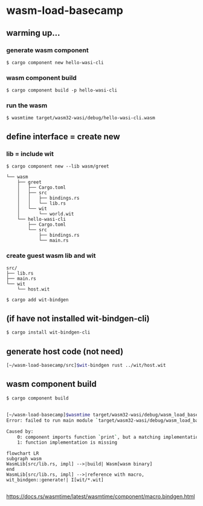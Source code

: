 # wasm-load-basecamp

## warming up...
### generate wasm component
```
$ cargo component new hello-wasi-cli
```

### wasm component build
```
$ cargo component build -p hello-wasi-cli
```

### run the wasm
```
$ wasmtime target/wasm32-wasi/debug/hello-wasi-cli.wasm  
```

## define interface = create new 
### lib = include wit

```
$ cargo component new --lib wasm/greet
```
```
└── wasm
    ├── greet
    │   ├── Cargo.toml
    │   ├── src
    │   │   ├── bindings.rs
    │   │   └── lib.rs
    │   └── wit
    │       └── world.wit
    └── hello-wasi-cli
        ├── Cargo.toml
        └── src
            ├── bindings.rs
            └── main.rs
```

### create guest wasm lib and wit
```
src/
├── lib.rs
├── main.rs
└── wit
    └── host.wit
```

```
$ cargo add wit-bindgen
```

## (if have not installed wit-bindgen-cli)
```bash
$ cargo install wit-bindgen-cli
```

## generate host code (not need)
```bash
[~/wasm-load-basecamp/src]$wit-bindgen rust ../wit/host.wit 
```

## wasm component build
```bash
$ cargo component build
```
## 
```bash
[~/wasm-load-basecamp]$wasmtime target/wasm32-wasi/debug/wasm_load_basecamp.wasm 
Error: failed to run main module `target/wasm32-wasi/debug/wasm_load_basecamp.wasm`

Caused by:
    0: component imports function `print`, but a matching implementation was not found in the linker
    1: function implementation is missing
```

```mermaid
flowchart LR
subgraph wasm
WasmLib[src/lib.rs, impl] -->|build| Wasm[wasm binary]
end
WasmLib[src/lib.rs, impl] -->|reference with macro, wit_bindgen::generate!| I[wit/*.wit]
 

```

https://docs.rs/wasmtime/latest/wasmtime/component/macro.bindgen.html
